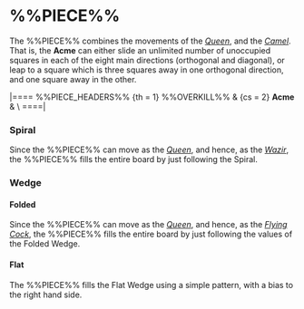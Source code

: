 # %%PIECE%%

The %%PIECE%% combines the movements of the
[*Queen*](queen.html), and the [*Camel*](camel.html). That is, 
the **Acme** can either slide an unlimited number of unoccupied
squares in each of the eight main directions (orthogonal and
diagonal), or leap to a square which is three squares away in
one orthogonal direction, and one square away in the other.

|====
%%PIECE_HEADERS%%
  {th = 1}  %%OVERKILL%%
& {cs = 2}  **Acme**
&           \\
====|


### Spiral

Since the %%PIECE%% can move as the [*Queen*](queen.html), and hence,
as the [*Wazir*](wazir.html), the %%PIECE%% fills the entire 
board by just following the Spiral.

### Wedge

#### Folded

Since the %%PIECE%% can move as the [*Queen*](queen.html), and hence,
as the [*Flying Cock*](flying_cock.html), the %%PIECE%% fills the entire 
board by just following the values of the Folded Wedge.

#### Flat

The %%PIECE%% fills the Flat Wedge using a simple pattern, with a
bias to the right hand side.
